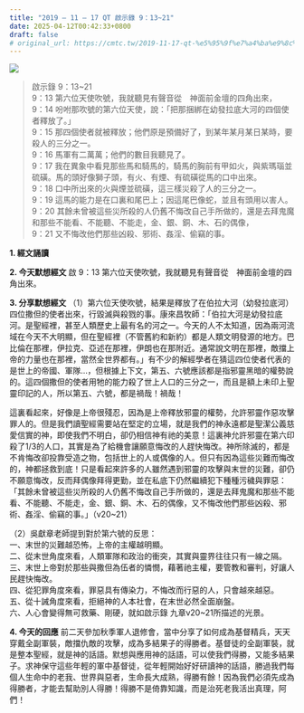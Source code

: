 ```yaml
---
title: "2019 – 11 – 17 QT 啟示錄 9：13~21"
date: 2025-04-12T00:42:33+0800
draft: false
# original_url: https://cmtc.tw/2019-11-17-qt-%e5%95%9f%e7%a4%ba%e9%8c%84-9%ef%bc%9a1321
---
```


![](/images/qt.jpg)
> 啟示錄 9：13\~21  
> 9：13 第六位天使吹號，我就聽見有聲音從　神面前金壇的四角出來，  
> 9：14 吩咐那吹號的第六位天使，說：「把那捆綁在幼發拉底大河的四個使者釋放了。」  
> 9：15 那四個使者就被釋放；他們原是預備好了，到某年某月某日某時，要殺人的三分之一。  
> 9：16 馬軍有二萬萬；他們的數目我聽見了。  
> 9：17 我在異象中看見那些馬和騎馬的，騎馬的胸前有甲如火，與紫瑪瑙並硫磺。馬的頭好像獅子頭，有火、有煙、有硫磺從馬的口中出來。  
> 9：18 口中所出來的火與煙並硫磺，這三樣災殺了人的三分之一。  
> 9：19 這馬的能力是在口裏和尾巴上；因這尾巴像蛇，並且有頭用以害人。  
> 9：20 其餘未曾被這些災所殺的人仍舊不悔改自己手所做的，還是去拜鬼魔和那些不能看、不能聽、不能走，金、銀、銅、木、石的偶像，  
> 9：21 又不悔改他們那些凶殺、邪術、姦淫、偷竊的事。

**1. 經文誦讀**

**2.  今天默想經文**
啟 9：13 第六位天使吹號，我就聽見有聲音從　神面前金壇的四角出來。

**3. 分享默想經文**
（1）第六位天使吹號，結果是釋放了在伯拉大河（幼發拉底河）四位撒但的使者出來，行毀滅與殺戮的事。康來昌牧師：「伯拉大河是幼發拉底河。是聖經裡，甚至人類歷史上最有名的河之一。今天的人不太知道，因為兩河流域在今天不大明顯，但在聖經裡（不管舊約和新約）都是人類文明發源的地方。巴比倫在那裡，伊拉克、亞述在那裡，伊朗也在那附近。通常說文明在那裡，敵擋上帝的力量也在那裡，當然全世界都有。」有不少的解經學者在猜這四位使者代表的是世上的帝國、軍隊…，但根據上下文，第五、六號應該都是指邪靈黑暗的權勢說的。這四個撒但的使者用牠的能力殺了世上人口的三分之一，而且是額上未印上聖靈印記的人，所以第五、六號，都是禍哉！禍哉！

這裏看起來，好像是上帝很殘忍，因為是上帝釋放邪靈的權勢，允許邪靈作惡攻擊罪人的。但是我們讀聖經需要站在堅定的立場，就是我們的神永遠都是聖潔公義慈愛信實的神，即使我們不明白，卻仍相信神有祂的美意！這裏神允許邪靈在第六印殺了1/3的人口，其實是為了給機會讓願意悔改的人趕快悔改。神所除滅的，都是不肯悔改卻投靠受造之物，包括世上的人或偶像的人。但只有因為這些災難而悔改的，神都拯救到底！只是看起來許多的人雖然遇到邪靈的攻擊與末世的災難，卻仍不願意悔改，反而拜偶像拜得更勤，並在私底下仍然繼續犯下種種污穢與罪惡：「其餘未曾被這些災所殺的人仍舊不悔改自己手所做的，還是去拜鬼魔和那些不能看、不能聽、不能走，金、銀、銅、木、石的偶像，又不悔改他們那些凶殺、邪術、姦淫、偷竊的事。」（v20\~21）

（2）吳獻章老師提到對於第六號的反思：  
一、末世的災難越恐怖，上帝的主權越明顯。  
二、從末世角度來看，人類軍隊和政治的衝突，其實與靈界往往只有一線之隔。  
三、末世上帝對於那些與撒但為伍者的憐憫，藉著祂主權，要管教和審判，好讓人民趕快悔改。  
四、從犯罪角度來看，罪惡具有傳染力，不悔改而行惡的人，只會越來越惡。  
五、從十誡角度來看，拒絕神的人本社會，在末世必然全面崩盤。  
六、人心會變得無可救藥、剛硬，就如啟示錄 九章v20\~21所描述的光景。

**4. 今天的回應**
前二天參加秋季軍人退修會，當中分享了如何成為基督精兵，天天穿戴全副軍裝，敵擋仇敵的攻擊，成為多結果子的得勝者。基督徒的全副軍裝，就是整本聖經，就是神的話語。默想與應用神的話語，可以使我們得勝，又能多結果子。求神保守這些年輕的軍中基督徒，從年輕開始好好研讀神的話語，勝過我們每個人生命中的老我、世界與惡者，生命長大成熟，得勝有餘！因為我們必須先成為得勝者，才能去幫助別人得勝！得勝不是倚靠知識，而是治死老我活出真理，阿們！
